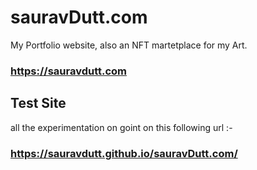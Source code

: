 # sauravDutt.com
My Portfolio website, also an NFT martetplace for my Art.
### https://sauravdutt.com

## Test Site
all the experimentation on goint on this following url :-
### https://sauravdutt.github.io/sauravDutt.com/
